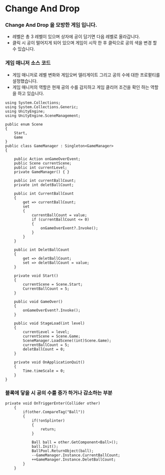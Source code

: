# Change And Drop
### Change And Drop 을 모방한 게임 입니다.
- 레벨은 총 3 레벨이 있으며 상자에 공이 담기면 다음 레벨로 올라갑니다.
- 클릭 시 공이 떨어지게 되어 있으며 게임이 시작 한 후 클릭으로 공의 색을 변경 할 수 있습니다.

### 게임 매니저 소스 코드
- 게임 매니저로 레벨 변화와 게임오버 델리게이트 그리고 공의 수에 대한 프로펕티를 설정했습니다.
- 게임 매니저의 역할은 현재 공의 수를 감지하고 게임 클리어 조건을 확인 하는 역할을 하고 있습니다.
```using System;
using System.Collections;
using System.Collections.Generic;
using UnityEngine;
using UnityEngine.SceneManagement;

public enum Scene
{
    Start,
    Game
}
public class GameManager : Singleton<GameManager>
{

    public Action onGameOverEvent;
    public Scene currentScene;
    public int currentLevel;
    private GameManager() { }

    public int currentBallCount;
    private int deletBallCount;

    public int CurrentBallCount
    {
        get => currentBallCount;
        set
        {
            currentBallCount = value;
            if (currentBallCount <= 0)
            {
                onGameOverEvent?.Invoke();
            }
        }
    }

    public int DeletBallCount
    {
        get => deletBallCount;
        set => deletBallCount = value;
    }

    private void Start()
    {
        currentScene = Scene.Start;
        CurrentBallCount = 5;
    }

    public void GameOver()
    {
        onGameOverEvent?.Invoke();
    }

    public void StageLoad(int level)
    {
        currentLevel = level;
        currentScene = Scene.Game;
        SceneManager.LoadScene((int)Scene.Game);
        currentBallCount = 5;
        deletBallCount = 0;
    }

    private void OnApplicationQuit()
    {
        Time.timeScale = 0;
    }
}
```

### 블록에 닿을 시 공의 수를 증가 하거나 감소하는 부분

```
private void OnTriggerEnter(Collider other)
    {
        if(other.CompareTag("Ball"))
        {
            if(!onSplinter)
            {
                return;
            }

            Ball ball = other.GetComponent<Ball>();
            ball.Init();
            BallPool.ReturnObject(ball);
            --GameManager.Instance.CurrentBallCount;
            ++GameManager.Instance.DeletBallCount;
        }
    }
```
